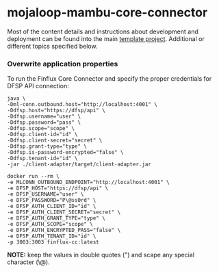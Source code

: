 # mojaloop-mambu-core-connector

Most of the content details and instructions about development and deployment can be found into 
the main [template project](https://github.com/pm4ml/pm4ml-core-connector-rest-template).
Additional or different topics specified below.

### Overwrite application properties

To run the Finflux Core Connector and specify the proper credentials for DFSP API connection:
```
java \
-Dml-conn.outbound.host="http://localhost:4001" \
-Ddfsp.host="https://dfsp/api" \
-Ddfsp.username="user" \
-Ddfsp.password="pass" \
-Ddfsp.scope="scope" \
-Ddfsp.client-id="id" \
-Ddfsp.client-secret="secret" \
-Ddfsp.grant-type="type" \
-Ddfsp.is-password-encrypted="false" \
-Ddfsp.tenant-id="id" \
-jar ./client-adapter/target/client-adapter.jar
```
```
docker run --rm \
-e MLCONN_OUTBOUND_ENDPOINT="http://localhost:4001" \
-e DFSP_HOST="https://dfsp/api" \
-e DFSP_USERNAME="user" \
-e DFSP_PASSWORD="P\@ss0rd" \
-e DFSP_AUTH_CLIENT_ID="id" \
-e DFSP_AUTH_CLIENT_SECRET="secret" \
-e DFSP_AUTH_GRANT_TYPE="type" \
-e DFSP_AUTH_SCOPE="scope" \
-e DFSP_AUTH_ENCRYPTED_PASS="false" \
-e DFSP_AUTH_TENANT_ID="id" \
-p 3003:3003 finflux-cc:latest
```
**NOTE:** keep the values in double quotes (") and scape any special character (\\@).